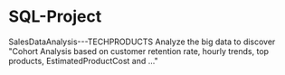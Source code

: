 # SQL-Project

SalesDataAnalysis---TECHPRODUCTS
Analyze the big data to discover "Cohort Analysis based on customer retention rate, hourly trends, top products, EstimatedProductCost and ..."
